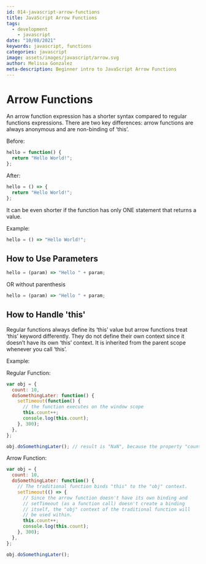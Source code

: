 ```yaml
---
id: 014-javascript-arrow-functions
title: JavaScript Arrow Functions
tags:
  - development
    - javascript
date: "10/08/2021"
keywords: javascript, functions
categories: javascript
image: assets/images/javascript/arrow.svg
author: Melissa Gonzalez
meta-description: Beginner intro to JavaScript Arrow Functions
---
```


# Arrow Functions

An arrow function expression has a shorter syntax compared to regular functions expressions. There are two key differences: arrow functions are always anonymous and are non-binding of ‘this’.

Before:

```javascript
hello = function() {
  return "Hello World!";
};
```

After:

```javascript
hello = () => {
  return "Hello World!";
};
```

It can be even shorter if the function has only ONE statement that returns a value.

Example:

```javascript
hello = () => "Hello World!";
```

## How to Use Parameters

```javascript
hello = (param) => "Hello " + param;
```

OR without parenthesis

```javascript
hello = (param) => "Hello " + param;
```

## How to Handle 'this'

Regular functions always define its ‘this’ value but arrow functions treat ‘this’ keyword differently. They do not define their own context since it doesn’t have its own ‘this’ context. It is inherited from the parent scope whenever you call ‘this’.

Example:

Regular Function:

```javascript
var obj = {
  count: 10,
  doSomethingLater: function() {
    setTimeout(function() {
      // the function executes on the window scope
      this.count++;
      console.log(this.count);
    }, 300);
  },
};

obj.doSomethingLater(); // result is "NaN", because the property "count" is not in the window scope.
```

Arrow Function:

```javascript
var obj = {
  count: 10,
  doSomethingLater: function() {
    // The traditional function binds "this" to the "obj" context.
    setTimeout(() => {
      // Since the arrow function doesn't have its own binding and
      // setTimeout (as a function call) doesn't create a binding
      // itself, the "obj" context of the traditional function will
      // be used within.
      this.count++;
      console.log(this.count);
    }, 300);
  },
};

obj.doSomethingLater();
```
